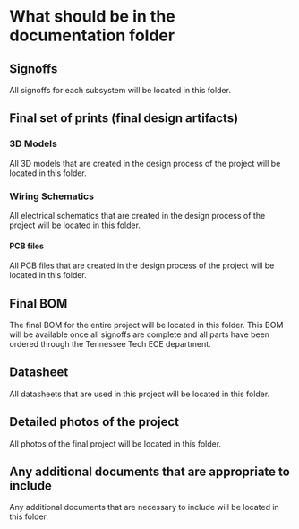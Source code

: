 # What should be in the documentation folder


## Signoffs

All signoffs for each subsystem will be located in this folder. 

## Final set of prints (final design artifacts)

### 3D Models

All 3D models that are created in the design process of the project will be located in this folder.

### Wiring Schematics

All electrical schematics that are created in the design process of the project will be located in this folder.

#### PCB files

All PCB files that are created in the design process of the project will be located in this folder.

## Final BOM

The final BOM for the entire project will be located in this folder.  This BOM will be available once all signoffs are complete and all parts have been ordered through the Tennessee Tech ECE department.


## Datasheet 

All datasheets that are used in this project will be located in this folder.  
  
## Detailed photos of the project

All photos of the final project will be located in this folder.


## Any additional documents that are appropriate to include

Any additional documents that are necessary to include will be located in this folder. 

